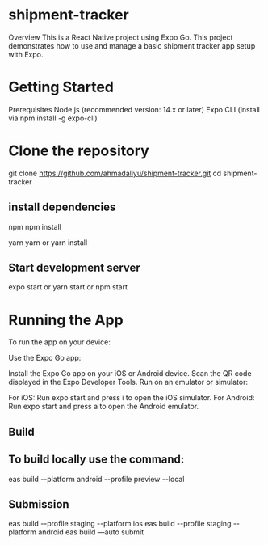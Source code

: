 # shipment-tracker

Overview
This is a React Native project using Expo Go. This project demonstrates how to use and manage a basic shipment tracker app setup with Expo.

# Getting Started
Prerequisites
Node.js (recommended version: 14.x or later)
Expo CLI (install via npm install -g expo-cli)

# Clone the repository

git clone https://github.com/ahmadaliyu/shipment-tracker.git
cd shipment-tracker

## install dependencies 

npm
npm install

yarn
yarn or yarn install

## Start development server
expo start or yarn start or npm start

# Running the App
To run the app on your device:

Use the Expo Go app:

Install the Expo Go app on your iOS or Android device.
Scan the QR code displayed in the Expo Developer Tools.
Run on an emulator or simulator:

For iOS: Run expo start and press i to open the iOS simulator.
For Android: Run expo start and press a to open the Android emulator.

## Build

## To build locally use the command:
eas build --platform android --profile preview  --local

## Submission

eas build --profile staging --platform ios
eas build --profile staging --platform android
eas build —auto submit





